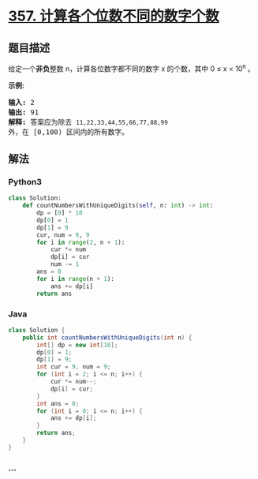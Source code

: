 # [357. 计算各个位数不同的数字个数](https://leetcode-cn.com/problems/count-numbers-with-unique-digits)



## 题目描述

<!-- 这里写题目描述 -->

<p>给定一个<strong>非负</strong>整数 n，计算各位数字都不同的数字 x 的个数，其中 0 &le; x &lt; 10<sup>n&nbsp;</sup>。</p>

<p><strong>示例:</strong></p>

<pre><strong>输入: </strong>2
<strong>输出: </strong>91 
<strong>解释: </strong>答案应为除去 <code>11,22,33,44,55,66,77,88,99 </code>外，在 [0,100) 区间内的所有数字。
</pre>


## 解法

<!-- 这里可写通用的实现逻辑 -->

<!-- tabs:start -->

### **Python3**

<!-- 这里可写当前语言的特殊实现逻辑 -->

```python
class Solution:
    def countNumbersWithUniqueDigits(self, n: int) -> int:
        dp = [0] * 10
        dp[0] = 1
        dp[1] = 9
        cur, num = 9, 9
        for i in range(2, n + 1):
            cur *= num
            dp[i] = cur
            num -= 1
        ans = 0
        for i in range(n + 1):
            ans += dp[i]
        return ans
```

### **Java**

<!-- 这里可写当前语言的特殊实现逻辑 -->

```java
class Solution {
    public int countNumbersWithUniqueDigits(int n) {
        int[] dp = new int[10];
        dp[0] = 1;
        dp[1] = 9;
        int cur = 9, num = 9;
        for (int i = 2; i <= n; i++) {
            cur *= num--;
            dp[i] = cur;
        }
        int ans = 0;
        for (int i = 0; i <= n; i++) {
            ans += dp[i];
        }
        return ans;
    }
}
```

### **...**

```

```

<!-- tabs:end -->
